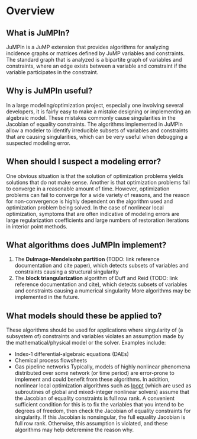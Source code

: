 # Overview

## What is JuMPIn?
JuMPIn is a JuMP extension that provides algorithms for analyzing incidence
graphs or matrices defined by JuMP variables and constraints. The standard
graph that is analyzed is a bipartite graph of variables and constraints,
where an edge exists between a variable and constraint if the variable
participates in the constraint.

## Why is JuMPIn useful?
In a large modeling/optimization project, especially one involving several
developers, it is fairly easy to make a mistake designing or implementing
an algebraic model. These mistakes commonly cause singularities in the Jacobian
of equality constraints. The algorithms implemented in JuMPIn
allow a modeler to identify irreducible subsets of variables and constraints
that are causing singularities, which can be very useful when debugging a
suspected modeling error.

## When should I suspect a modeling error?
One obvious situation is that the solution of optimization problems yields
solutions that do not make sense.
Another is that optimization problems fail to converge in a reasonable amount
of time.
However, optimization problems can fail to converge for a wide variety of
reasons, and the reason for non-convergence is highly dependent on the
algorithm used and optimization problem being solved.
In the case of nonlinear local optimization, symptoms that are often indicative
of modeling errors are large regularization coefficients and large numbers
of restoration iterations in interior point methods.

## What algorithms does JuMPIn implement?
1. The **Dulmage-Mendelsohn partition** (TODO: link reference documentation and cite paper), which detects subsets of variables and constraints causing a structural singularity
2. The **block triangularization** algorithm of Duff and Reid (TODO: link reference documentation and cite), which detects subsets of variables and constraints causing a numerical singularity
More algorithms may be implemented in the future.

## What models should these be applied to?
These algorithms should be used for applications where singularity of (a
subsystem of) constraints and variables violates an assumption made by the
mathematical/physical model or the solver.
Examples include:
- Index-1 differential-algebraic equations (DAEs)
- Chemical process flowsheets
- Gas pipeline networks
Typically, models of highly nonlinear phenomena distributed over some network
(or time period) are error-prone to implement and could benefit from these
algorithms.
In addition, nonlinear local optimization algorithms such as
[Ipopt](https://github.com/jump-dev/ipopt.jl)
(which are used as subroutines of global and mixed-integer nonlinear
solvers)
assume that the Jacobian of equality constraints is full row rank.
A convenient sufficient condition for this is to fix the variables that
you intend to be degrees of freedom, then check the Jacobian of equality
constraints for singularity. If this Jacobian is nonsingular, the full equality
Jacobian is full row rank. Otherwise, this assumption is violated, and
these algorithms may help deteremine the reason why.
